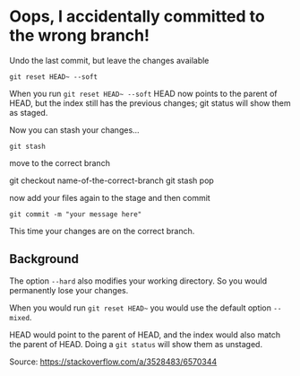 # Oops, I accidentally committed to the wrong branch!

Undo the last commit, but leave the changes available

    git reset HEAD~ --soft

When you run `git reset HEAD~ --soft` HEAD now points to the parent of HEAD, but the index still has the previous changes; git status will show them as staged.

Now you can stash your changes...

    git stash

move to the correct branch
  
 git checkout name-of-the-correct-branch
git stash pop

now add your files again to the stage
and then commit

    git commit -m "your message here"

This time your changes are on the correct branch.

## Background

The option `--hard` also modifies your working directory. So you would permanently lose your changes.

When you would run `git reset HEAD~` you would use the default option `--mixed`.

HEAD would point to the parent of HEAD, and the index would also match the parent of HEAD. Doing a `git status` will show them as unstaged.

Source: https://stackoverflow.com/a/3528483/6570344
